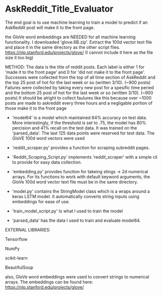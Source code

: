 # AskReddit_Title_Evaluator
The end goal is to use machine learning to train a model to predict if an AskReddit post will make it to the front page.

the GloVe word embeddings are NEEDED for all machine learning functionality. I downloaded 'glove.6B.zip'. Extract the 100d vector text file and place it in the same directory as the other script files.
https://nlp.stanford.edu/projects/glove/
(I cannot include it here as the file size it too big)

METHOD: The data is the title of reddit posts. Each label is either 1 for 'made it to the front page' and 0 for 'did not make it to the front page'.
        Successes were collected from the top of all time section of AskReddit and the top 25 post of hot for the last week or so (written 3/10). (~900 posts)
        Failures were collected by taking every new post for a spesific time peried and the bottom 25 post of hot for the last week or so (written 3/10). (~900 posts)
        It should be alright to collect faulures like this because over ~1000 posts are made to askreddit every three hours and a negligable portion of those make it to the front page
        
        
- 'model64' is a model which maintained 64% accuracy on test data. More interestingly, if the threshold is set to .75, the model has 80% percision and 41% recall on the test data.
  It was trained on the 'parsed_data'. The last 125 data points were reserved for test data. The GloVE 100d word vectors were used 
  
- 'reddit_scraper.py' provides a function for scraping subreddit pages.

- 'Reddit_Scraping_Script.py' implements 'reddit_scraper' with a simple cli to provide for easy data collection.

- 'embedding.py' provides function for takeing stings -> 2d numerical arrays. For its functions to work with default keyword arguments, the GloVe 100d word vector text file must be in the same directory.

- 'model.py' contains the StringModel class which is a wraps around a keras LSTM model. It automatically converts string inputs using embeddings for ease of use.

- 'train_model_script.py' Is what I used to train the model

- 'parsed_data' has the data I used to train and evaluate model64.



EXTERNAL LIBRARIES:

Tensorflow

NumPy

scikit-learn

BeautifulSoup

also, GloVe word embeddings were used to convert strings to numerical arrays. The embeddings can be found here: https://nlp.stanford.edu/projects/glove/

